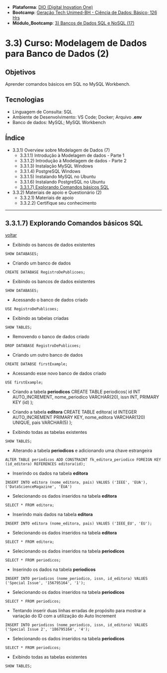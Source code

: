 * **Plataforma**: [DIO (Digital Inovation One)](/dio/)
* **Bootcamp**: [Geração Tech Unimed-BH - Ciência de Dados: Básico; 126 Hrs](/dio/dados_unimed_1/)
* **Módulo_Bootcamp**: [3) Bancos de Dados SQL e NoSQL (17)](/dio/dados_unimed_1/03-modulo_database/)

# 3.3) Curso: Modelagem de Dados para Banco de Dados (2)
## Objetivos
Aprender comandos básicos em SQL no MySQL Workbench.
## Tecnologias
* Linguagem de Consulta: SQL
* Ambiente de Desenvolvimento: VS Code; Docker; Arquivo **.env**
* Banco de dados: MySQL; MySQL Workbench

<a id="ancora"></a>
## Índice
* 3.3.1) Overview sobre Modelagem de Dados (7)
    * 3.3.1.1) Introdução à Modelagem de dados - Parte 1
    * 3.3.1.2) Introdução à Modelagem de dados - Parte 2
    * 3.3.1.3) Instalação MySQL Windows
    * 3.3.1.4) PostgreSQL Windows
    * 3.3.1.5) Instalando MySQL no Ubuntu
    * 3.3.1.6) Instalando PostgreSQL no Ubuntu
    * [3.3.1.7) Explorando Comandos básicos SQL](#ancora1)
* 3.3.2) Materiais de apoio e Questionário (2)
    * 3.3.2.1) Materiais de apoio
    * 3.3.2.2) Certifique seu conhecimento

----------------------------------------------------------------------------------------------
<a id="ancora1"></a>
## 3.3.1.7) Explorando Comandos básicos SQL
[voltar](#ancora)   

* Exibindo os bancos de dados existentes
```
SHOW DATABASES;
```
* Criando um banco de dados
```
CREATE DATABASE RegistroDePublicoes;
```
* Exibindo os bancos de dados existentes
```
SHOW DATABASES;
```
* Acessando o banco de dados criado
```
USE RegistroDePublicoes;
```
* Exibindo as tabelas criadas
```
SHOW TABLES;
```
* Removendo o banco de dados criado
```
DROP DATABASE RegistroDePublicoes;
```
* Criando um outro banco de dados
```
CREATE DATABSE firstExample;
```
* Acessando esse novo banco de dados criado
```
USE firstExample;
```
* Criando a tabela **periodicos**
CREATE TABLE periodicos(
    id INT AUTO_INCREMENT,
    nome_periodico VARCHAR(20),
    issn INT,
    PRIMARY KEY (id)
);
* Criando a tabela **editora**
CREATE TABLE editora(
    id INTEGER AUTO_INCREMENT PRIMARY KEY,
    nome_editora VARCHAR(120) UNIQUE,
    pais VARCHAR(5)
);

* Exibindo todas as tabelas existentes
```
SHOW TABLES;
```
* Alterando a tabela **periodicos** e adicionando uma chave estrangeira
```
ALTER TABLE periodicos ADD CONSTRAINT fk_editora_periodico FOREIGN KEY (id_editora) REFERENCES editora(id);
```
* Inserindo os dados na tabela **editora**
```
INSERT INTO editora (nome_editora, pais) VALUES ('IEEE', 'EUA'), ('DataScienceMagazine', 'EUA')
```
* Selecionando os dados inseridos na tabela **editora**
```
SELECT * FROM editora;
```
* Inserindo mais dados na tabela **editora**
```
INSERT INTO editora (nome_editora, pais) VALUES ('IEEE_EU', 'EU');
```
* Selecionando os dados inseridos na tabela **editora**
```
SELECT * FROM editora;
```
* Selecionando os dados inseridos na tabela **periodicos**
```
SELECT * FROM periodicos;
```
* Inserindo os dados na tabela **periodicos**
```
INSERT INTO periodicos (nome_periodico, issn, id_editora) VALUES ('Special Issue', '156795164', '1');
```
* Selecionando os dados inseridos na tabela **periodicos**
```
SELECT * FROM periodicos;
```
* Tentando inserir duas linhas erradas de propósito para mostrar a variação do ID com a utilização do Auto Increment
```
INSERT INTO periodicos (nome_periodico, issn, id_editora) VALUES ('Special Issue 2', '186795164', '4');
```
* Selecionando os dados inseridos na tabela **periodicos**
```
SELECT * FROM periodicos;
```
* Exibindo todas as tabelas existentes
```
SHOW TABLES;
```